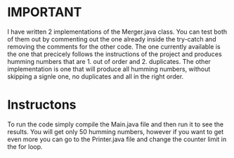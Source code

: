 # IMPORTANT
I have written 2 implementations of the Merger.java class. You can test both of them out by commenting out the one already inside the try-catch and removing the comments for the other code. The one currently available is the one that precicely follows the instructions of the project and produces humming numbers that are 1. out of order and 2. duplicates. The other implementation is one that will produce all humming numbers, without skipping a signle one, no duplicates and all in the right order.

# Instructons
To run the code simply compile the Main.java file and then run it to see the results. You will get only 50 humming numbers, however if you want to get even more you can go to the Printer.java file and change the counter limit in the for loop.